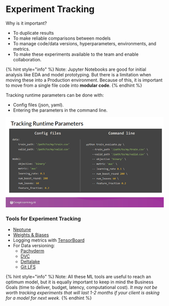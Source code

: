# Experiment Tracking

Why is it important?

* To duplicate results
* To make reliable comparisons between models
* To manage code/data versions, hyperparameters, environments, and metrics.
* To make these experiments available to the team and enable collaboration.

{% hint style="info" %}
Note: Jupyter Notebooks are good for initial analysis like EDA and model prototyping. But there is a limitation when moving these into a Production environment. Because of this, it is important to move from a single file code into **modular code**.
{% endhint %}

Tracking runtime parameters can be done with:

* Config files (json, yaml).
* Entering the parameters in the command line.

![Source: DeepLearnig.ai](<../../.gitbook/assets/image (13).png>)

### Tools for Experiment Tracking

* [Neptune](https://neptune.ai)
* [Weights & Biases](https://wandb.ai/site)
* Logging metrics with [TensorBoard](https://www.tensorflow.org/tensorboard)
* For Data versioning:
  * [Pachyderm](https://www.pachyderm.com)
  * [DVC](https://dvc.org)
  * [Deltalake](https://delta.io)
  * [Git LFS](https://git-lfs.github.com)

{% hint style="info" %}
Note: All these ML tools are useful to reach an optimum model, but it is equally important to keep in mind the Business Goals (time to deliver, budget, latency, computational cost). _It may not be worth tracking experiments that will last 1-2 months if your client is asking for a model for next week._
{% endhint %}

